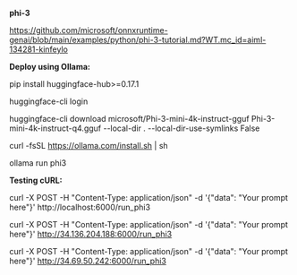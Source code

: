 **phi-3**

https://github.com/microsoft/onnxruntime-genai/blob/main/examples/python/phi-3-tutorial.md?WT.mc_id=aiml-134281-kinfeylo

**Deploy using Ollama:**

pip install huggingface-hub>=0.17.1

huggingface-cli login

huggingface-cli download microsoft/Phi-3-mini-4k-instruct-gguf Phi-3-mini-4k-instruct-q4.gguf --local-dir . --local-dir-use-symlinks False

curl -fsSL https://ollama.com/install.sh | sh

ollama run phi3


**Testing cURL:**

curl -X POST -H "Content-Type: application/json" -d '{"data": "Your prompt here"}' http://localhost:6000/run_phi3



curl -X POST -H "Content-Type: application/json" -d '{"data": "Your prompt here"}' http://34.136.204.188:6000/run_phi3


curl -X POST -H "Content-Type: application/json" -d '{"data": "Your prompt here"}' http://34.69.50.242:6000/run_phi3



